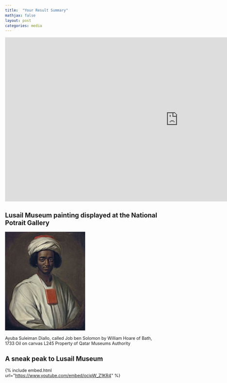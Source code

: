 ```yaml
---
title:  "Your Result Summary"
mathjax: false
layout: post
categories: media
---
```


<!DOCTYPE html>
<iframe title="Results" width="1140" height="541.25" src="https://app.powerbi.com/reportEmbed?reportId=8abbdc4c-92f2-47ec-b203-451cf5675377&autoAuth=true&ctid=5564f8ab-c589-4a4d-8c9e-1354800afc71" frameborder="0" allowFullScreen="true"></iframe>



## Lusail Museum painting displayed at the National Potrait Gallery

![LM](/assets/NPGDiallo.jpg)

Ayuba Suleiman Diallo, called Job ben Solomon
by William Hoare of Bath, 1733
Oil on canvas
L245
Property of Qatar Museums Authority

## A sneak peak to Lusail Museum

{% include embed.html url="https://www.youtube.com/embed/ocipW_Z1KR4" %}
